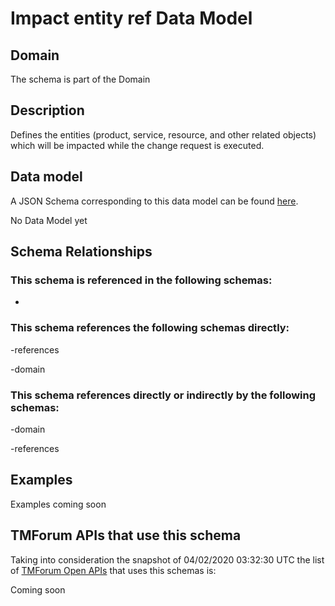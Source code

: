 # Impact entity ref Data Model

## Domain

The  schema is part of the  Domain

## Description

Defines the entities (product, service, resource, and other related objects) which will be impacted while the change 
request is executed.

## Data model

A JSON Schema corresponding to this data model can be found
[here](https://github.com/tmforum-rand/schemas/blob/candidates/Common/ImpactEntityRef.schema.json).

No Data Model yet

## Schema Relationships

### This schema is referenced in the following schemas:

-

### This schema references the following schemas directly:

-references

-domain

### This schema references directly or indirectly by the following schemas:

-domain

-references



## Examples

Examples coming soon

## TMForum APIs that use this schema

Taking into consideration the snapshot of 04/02/2020 03:32:30 UTC the list of [TMForum Open APIs](https://www.tmforum.org/open-apis/) that uses this schemas is:

Coming soon